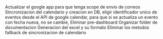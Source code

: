 Actualizar el google app para que tenga scope de envio de correos
Sincronizacion del calendario y creacion en DB, eligir identificador unico de eventos desde el API de google calendar, para que si se actualiza un evento con fecha nueva, no se cambie,
Eliminar pre-dashboard
Organizar folder de documentacion
Generacion del excel y su formato
Eliminar los metodos fallback de sincronizacion de calendario
